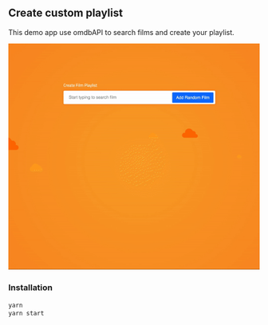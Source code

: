 ## Create custom playlist

This demo app use omdbAPI to search films and create your playlist.


![Screenshot](./docs/assets/demo.gif)



### Installation

```$xslt
yarn
yarn start
```
